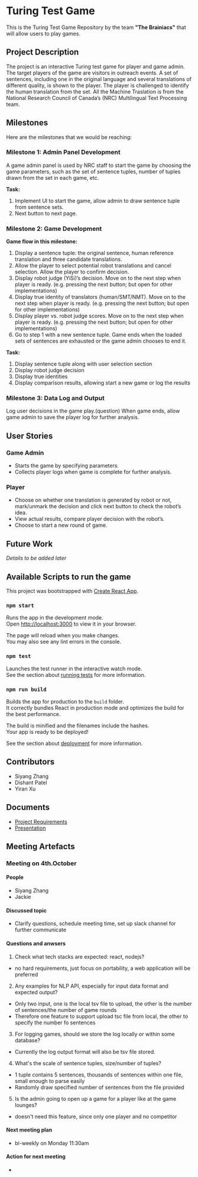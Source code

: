 # Turing Test Game
This is the Turing Test Game Repository by the team **"The Brainiacs"** that will allow users to play games.

## Project Description
The project is an interactive Turing test game for player and game admin. The target players of the game are visitors in outreach events. A set of sentences, including one in the original language and several translations of different quality, is shown to the player. The player is challenged to identify the human translation from the set. All the Machine Traslation is from the National Research Council of Canada’s (NRC) Multilingual Text Processing team.


## Milestones
Here are the milestones that we would be reaching:

### Milestone 1: Admin Panel Development
A game admin panel is used by NRC staff to start the game by choosing the game parameters, such as the set of sentence tuples, number of tuples drawn from the set in each game, etc.

**Task:**
1. Implement UI to start the game, allow admin to draw sentence tuple from sentence sets. 
2. Next button to next page.

### Milestone 2: Game Development
**Game flow in this milestone:**
1. Display a sentence tuple: the original sentence, human reference translation and three candidate translations.
2. Allow the player to select potential robot translations and cancel selection. Allow the player to confirm decision.
3. Display robot judge (YiSi)’s decision. Move on to the next step when player is ready. (e.g. pressing the next button; but open for other implementations)
4. Display true identity of translators (human/SMT/NMT). Move on to the next step when player is ready. (e.g. pressing the next button; but open for other implementations)
5. Display player vs. robot judge scores. Move on to the next step when player is ready. (e.g. pressing the next button; but open for other implementations)
6. Go to step 1 with a new sentence tuple. Game ends when the loaded sets of sentences are exhausted or the game admin chooses to end it.

**Task:**
1. Display sentence tuple along with user selection section
2. Display robot judge decision
3. Display true identities
4. Display comparison results, allowing start a new game or log the results

### Milestone 3: Data Log and Output
Log user decisions in the game play.(question)
When game ends, allow game admin to save the player log for further analysis.

## User Stories

### Game Admin
* Starts the game by specifying parameters.
* Collects player logs when game is complete for further analysis.

### Player
* Choose on whether one translation is generated by robot or not, mark/unmark the decision and click next button to check the robot’s idea.
* View actual results, compare player decision with the robot’s.
* Choose to start a new round of game.

## Future Work
*Details to be added later*

## Available Scripts to run the game
This project was bootstrapped with [Create React App](https://github.com/facebook/create-react-app).

### `npm start`

Runs the app in the development mode.\
Open [http://localhost:3000](http://localhost:3000) to view it in your browser.

The page will reload when you make changes.\
You may also see any lint errors in the console.

### `npm test`

Launches the test runner in the interactive watch mode.\
See the section about [running tests](https://facebook.github.io/create-react-app/docs/running-tests) for more information.

### `npm run build`

Builds the app for production to the `build` folder.\
It correctly bundles React in production mode and optimizes the build for the best performance.

The build is minified and the filenames include the hashes.\
Your app is ready to be deployed!

See the section about [deployment](https://facebook.github.io/create-react-app/docs/deployment) for more information.

## Contributors
* Siyang Zhang
* Dishant Patel
* Yiran Xu

## Documents
* [Project Requirements](docs/Project%20Requirements.docx)
* [Presentation](docs/Presentation.pptx)

## Meeting Artefacts

### Meeting on 4th.October

#### People

* Siyang Zhang 
* Jackie

#### Discussed topic

* Clarify questions, schedule meeting time, set up slack channel for further communicate

#### Questions and anwsers

1. Check what tech stacks are expected: react, nodejs?
* no hard requirements, just focus on portability, a web application will be preferred 

2. Any examples for NLP API, especially for input data format and expected output?
* Only two input, one is the local tsv file to upload, the other is the number of sentences/the number of game rounds
* Therefore one feature to support upload tsc file from local, the other to specify the number fo sentences

3. For logging games, should we store the log locally or within some database?
* Currently the log output format will also be tsv file stored.

4. What's the scale of sentence tuples, size/number of tuples?
* 1 tuple contains 5 sentences, thousands of sentences within one file, small enough to parse easily
* Randomly draw specified number of sentences from the file provided 

5. Is the admin going to open up a game for a player like at the game lounges?
* doesn't need this feature, since only one player and no competitor

#### Next meeting plan

* bi-weekly on Monday 11:30am

#### Action for next meeting

* 



